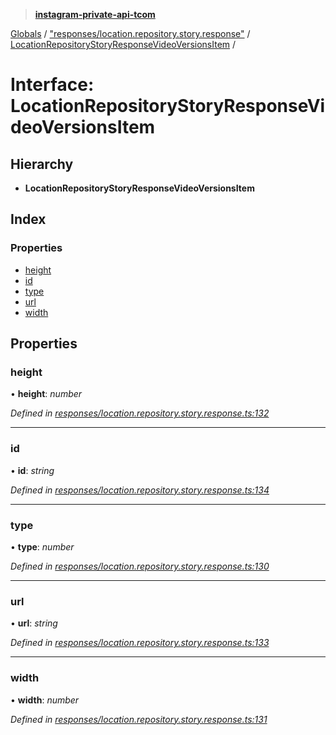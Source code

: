 > **[instagram-private-api-tcom](../README.md)**

[Globals](../README.md) / ["responses/location.repository.story.response"](../modules/_responses_location_repository_story_response_.md) / [LocationRepositoryStoryResponseVideoVersionsItem](_responses_location_repository_story_response_.locationrepositorystoryresponsevideoversionsitem.md) /

# Interface: LocationRepositoryStoryResponseVideoVersionsItem

## Hierarchy

* **LocationRepositoryStoryResponseVideoVersionsItem**

## Index

### Properties

* [height](_responses_location_repository_story_response_.locationrepositorystoryresponsevideoversionsitem.md#height)
* [id](_responses_location_repository_story_response_.locationrepositorystoryresponsevideoversionsitem.md#id)
* [type](_responses_location_repository_story_response_.locationrepositorystoryresponsevideoversionsitem.md#type)
* [url](_responses_location_repository_story_response_.locationrepositorystoryresponsevideoversionsitem.md#url)
* [width](_responses_location_repository_story_response_.locationrepositorystoryresponsevideoversionsitem.md#width)

## Properties

###  height

• **height**: *number*

*Defined in [responses/location.repository.story.response.ts:132](https://github.com/cuonglnhust/instagram-private-api-tcom/blob/3e16058/src/responses/location.repository.story.response.ts#L132)*

___

###  id

• **id**: *string*

*Defined in [responses/location.repository.story.response.ts:134](https://github.com/cuonglnhust/instagram-private-api-tcom/blob/3e16058/src/responses/location.repository.story.response.ts#L134)*

___

###  type

• **type**: *number*

*Defined in [responses/location.repository.story.response.ts:130](https://github.com/cuonglnhust/instagram-private-api-tcom/blob/3e16058/src/responses/location.repository.story.response.ts#L130)*

___

###  url

• **url**: *string*

*Defined in [responses/location.repository.story.response.ts:133](https://github.com/cuonglnhust/instagram-private-api-tcom/blob/3e16058/src/responses/location.repository.story.response.ts#L133)*

___

###  width

• **width**: *number*

*Defined in [responses/location.repository.story.response.ts:131](https://github.com/cuonglnhust/instagram-private-api-tcom/blob/3e16058/src/responses/location.repository.story.response.ts#L131)*